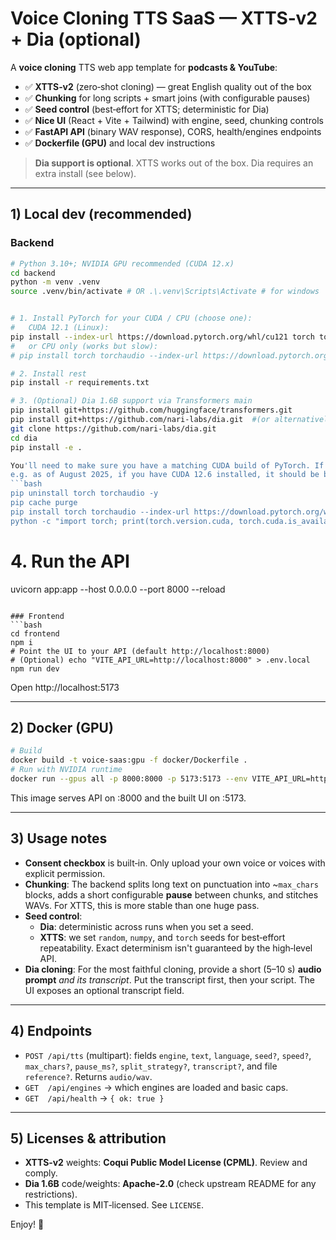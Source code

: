 # Voice Cloning TTS SaaS — XTTS‑v2 + Dia (optional)

A **voice cloning** TTS web app template for **podcasts & YouTube**:

- ✅ **XTTS‑v2** (zero‑shot cloning) — great English quality out of the box
- ✅ **Chunking** for long scripts + smart joins (with configurable pauses)
- ✅ **Seed control** (best‑effort for XTTS; deterministic for Dia)
- ✅ **Nice UI** (React + Vite + Tailwind) with engine, seed, chunking controls
- ✅ **FastAPI API** (binary WAV response), CORS, health/engines endpoints
- ✅ **Dockerfile (GPU)** and local dev instructions

> **Dia support is optional**. XTTS works out of the box. Dia requires an extra install (see below).

---

## 1) Local dev (recommended)

### Backend
```bash
# Python 3.10+; NVIDIA GPU recommended (CUDA 12.x)
cd backend
python -m venv .venv
source .venv/bin/activate # OR .\.venv\Scripts\Activate # for windows


# 1. Install PyTorch for your CUDA / CPU (choose one):
#   CUDA 12.1 (Linux):
pip install --index-url https://download.pytorch.org/whl/cu121 torch torchaudio --upgrade
#   or CPU only (works but slow):
# pip install torch torchaudio --index-url https://download.pytorch.org/whl/cpu --upgrade

# 2. Install rest
pip install -r requirements.txt

# 3. (Optional) Dia 1.6B support via Transformers main
pip install git+https://github.com/huggingface/transformers.git
pip install git+https://github.com/nari-labs/dia.git  #(or alternatively, clone directly from git)
git clone https://github.com/nari-labs/dia.git
cd dia
pip install -e .

You'll need to make sure you have a matching CUDA build of PyTorch. If CUDA version is recent, PyTorch might not have published the exact version yet. 
e.g. as of August 2025, if you have CUDA 12.6 installed, it should be backward-compatible with cu121 and cu124. You may need to run:
```bash
pip uninstall torch torchaudio -y
pip cache purge
pip install torch torchaudio --index-url https://download.pytorch.org/whl/cu121
python -c "import torch; print(torch.version.cuda, torch.cuda.is_available())" # for verification
```

# 4. Run the API
uvicorn app:app --host 0.0.0.0 --port 8000 --reload
```

### Frontend
```bash
cd frontend
npm i
# Point the UI to your API (default http://localhost:8000)
# (Optional) echo "VITE_API_URL=http://localhost:8000" > .env.local
npm run dev
```

Open http://localhost:5173

---

## 2) Docker (GPU)

```bash
# Build
docker build -t voice-saas:gpu -f docker/Dockerfile .
# Run with NVIDIA runtime
docker run --gpus all -p 8000:8000 -p 5173:5173 --env VITE_API_URL=http://localhost:8000 voice-saas:gpu
```

This image serves API on :8000 and the built UI on :5173.

---

## 3) Usage notes

- **Consent checkbox** is built‑in. Only upload your own voice or voices with explicit permission.
- **Chunking**: The backend splits long text on punctuation into ~`max_chars` blocks, adds a short configurable **pause** between chunks, and stitches WAVs. For XTTS, this is more stable than one huge pass.
- **Seed control**:
  - **Dia**: deterministic across runs when you set a seed.
  - **XTTS**: we set `random`, `numpy`, and `torch` seeds for best‑effort repeatability. Exact determinism isn't guaranteed by the high‑level API.
- **Dia cloning**: For the most faithful cloning, provide a short (5–10 s) **audio prompt** *and its transcript*. Put the transcript first, then your script. The UI exposes an optional transcript field.

---

## 4) Endpoints

- `POST /api/tts` (multipart): fields `engine`, `text`, `language`, `seed?`, `speed?`, `max_chars?`, `pause_ms?`, `split_strategy?`, `transcript?`, and file `reference?`. Returns `audio/wav`.
- `GET  /api/engines` → which engines are loaded and basic caps.
- `GET  /api/health`  → `{ ok: true }`

---

## 5) Licenses & attribution

- **XTTS‑v2** weights: **Coqui Public Model License (CPML)**. Review and comply.
- **Dia 1.6B** code/weights: **Apache‑2.0** (check upstream README for any restrictions).
- This template is MIT‑licensed. See `LICENSE`.

Enjoy! 🚀
